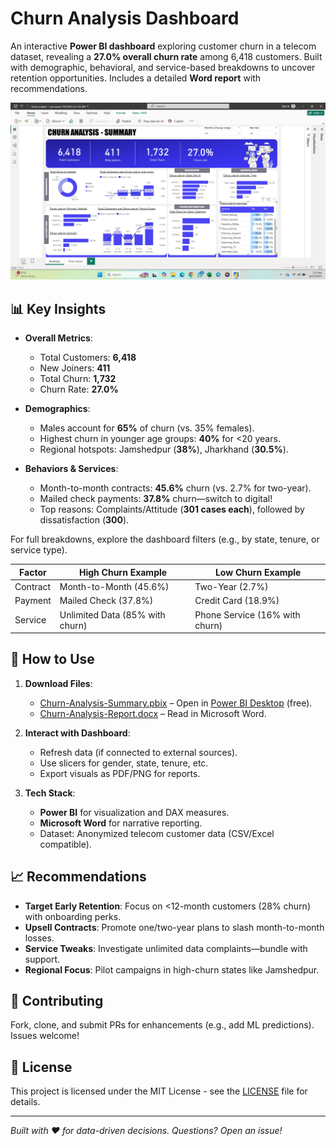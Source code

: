 # Churn Analysis Dashboard

An interactive **Power BI dashboard** exploring customer churn in a telecom dataset, revealing a **27.0% overall churn rate** among 6,418 customers. Built with demographic, behavioral, and service-based breakdowns to uncover retention opportunities. Includes a detailed **Word report** with recommendations.

![Churn Analysis Dashboard](https://raw.githubusercontent.com/Jerry-Nelson/churn-analysis-report/main/Screenshot%20(13).png)

## 📊 Key Insights
- **Overall Metrics**:
  - Total Customers: **6,418**
  - New Joiners: **411**
  - Total Churn: **1,732**
  - Churn Rate: **27.0%**

- **Demographics**:
  - Males account for **65%** of churn (vs. 35% females).
  - Highest churn in younger age groups: **40%** for <20 years.
  - Regional hotspots: Jamshedpur (**38%**), Jharkhand (**30.5%**).

- **Behaviors & Services**:
  - Month-to-month contracts: **45.6%** churn (vs. 2.7% for two-year).
  - Mailed check payments: **37.8%** churn—switch to digital!
  - Top reasons: Complaints/Attitude (**301 cases each**), followed by dissatisfaction (**300**).

For full breakdowns, explore the dashboard filters (e.g., by state, tenure, or service type).

| Factor | High Churn Example | Low Churn Example |
|--------|--------------------|-------------------|
| Contract | Month-to-Month (45.6%) | Two-Year (2.7%) |
| Payment | Mailed Check (37.8%) | Credit Card (18.9%) |
| Service | Unlimited Data (85% with churn) | Phone Service (16% with churn) |

## 🚀 How to Use
1. **Download Files**:
   - [Churn-Analysis-Summary.pbix](Churn-Analysis-Summary.pbix) – Open in [Power BI Desktop](https://powerbi.microsoft.com/desktop/) (free).
   - [Churn-Analysis-Report.docx](Churn-Analysis-Report.docx) – Read in Microsoft Word.

2. **Interact with Dashboard**:
   - Refresh data (if connected to external sources).
   - Use slicers for gender, state, tenure, etc.
   - Export visuals as PDF/PNG for reports.

3. **Tech Stack**:
   - **Power BI** for visualization and DAX measures.
   - **Microsoft Word** for narrative reporting.
   - Dataset: Anonymized telecom customer data (CSV/Excel compatible).

## 📈 Recommendations
- **Target Early Retention**: Focus on <12-month customers (28% churn) with onboarding perks.
- **Upsell Contracts**: Promote one/two-year plans to slash month-to-month losses.
- **Service Tweaks**: Investigate unlimited data complaints—bundle with support.
- **Regional Focus**: Pilot campaigns in high-churn states like Jamshedpur.

## 🤝 Contributing
Fork, clone, and submit PRs for enhancements (e.g., add ML predictions). Issues welcome!

## 📄 License
This project is licensed under the MIT License - see the [LICENSE](LICENSE) file for details.

---

*Built with ❤️ for data-driven decisions. Questions? Open an issue!*

